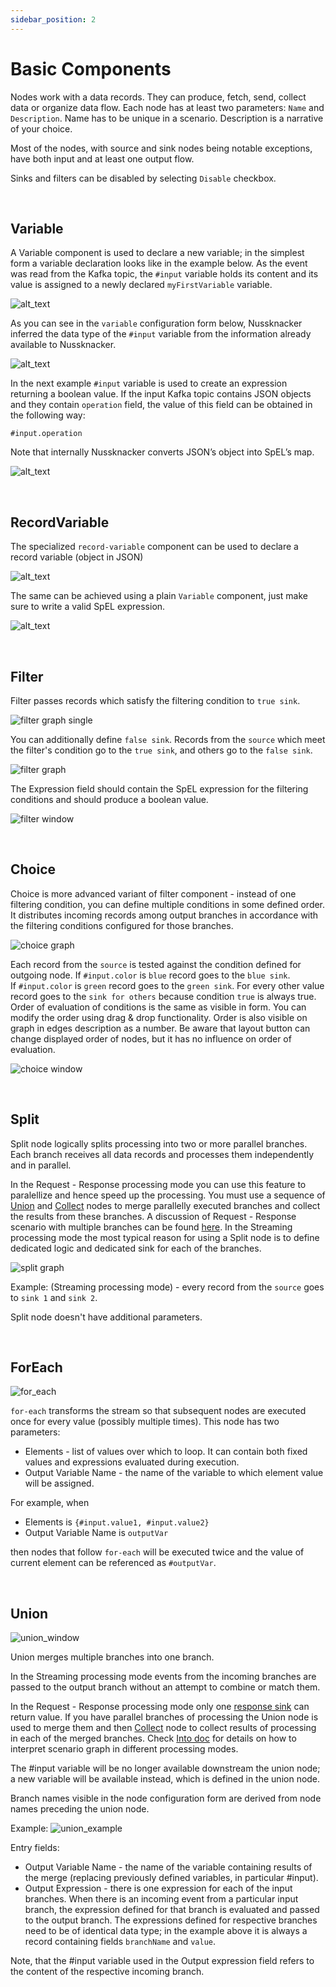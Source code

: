```yaml
---
sidebar_position: 2
---
```


# Basic Components

Nodes work with a data records. They can produce, fetch, send, collect data or organize data flow. Each node has at least two parameters: `Name` and `Description`. Name has to be unique in a scenario. Description is a narrative of your choice.

Most of the nodes, with source and sink nodes being notable exceptions, have both input and at least one output flow.

Sinks and filters can be disabled by selecting `Disable` checkbox.

&nbsp;
## Variable

A Variable component is used to declare a new variable; in the simplest form a variable declaration looks like in the example  below. As the event was read from the Kafka topic, the `#input` variable holds its content and  its value is assigned to a newly declared `myFirstVariable` variable.

![alt_text](../autoScreenshotChangeDocs/Auto_Screenshot_Change_Docs_-_basic_components_-_variable0.png   "Scenario with variable declaration")


As you can see in the `variable` configuration form below, Nussknacker inferred the data type of the `#input` variable from the information already available to Nussknacker.

![alt_text](../autoScreenshotChangeDocs/Auto_Screenshot_Change_Docs_-_basic_components_-_variable1.png "Variable declaration form")


In the next example `#input` variable is used to create an expression returning a boolean value. If the input Kafka topic contains JSON objects and they contain `operation` field, the value of this field can be obtained in the following way:


`#input.operation`

Note that internally Nussknacker converts JSON’s object into SpEL’s map.



![alt_text](../autoScreenshotChangeDocs/Auto_Screenshot_Change_Docs_-_basic_components_-_variable2.png "Screenshot_tooltip")

&nbsp;
## RecordVariable

The specialized `record-variable` component can be used to declare a record variable (object in JSON)


![alt_text](../autoScreenshotChangeDocs/Auto_Screenshot_Change_Docs_-_basic_components_-_mapmariable0.png "record-variable form")


The same can be achieved using a plain `Variable` component, just make sure to write a valid SpEL expression.


![alt_text](../autoScreenshotChangeDocs/Auto_Screenshot_Change_Docs_-_basic_components_-_mapmariable1.png "record-variable declaration using a plan Variable component")

&nbsp;
## Filter

Filter passes records which satisfy the filtering condition to `true sink`.

![filter graph single](../autoScreenshotChangeDocs/Auto_Screenshot_Change_Docs_-_basic_components_-_filter0.png)

You can additionally define `false sink`. Records from the `source` which meet the filter's condition go to the `true sink`, and others go to the `false sink`.

![filter graph](../autoScreenshotChangeDocs/Auto_Screenshot_Change_Docs_-_basic_components_-_filter1.png)

The Expression field should contain the SpEL expression for the filtering conditions and should produce a boolean value.

![filter window](../autoScreenshotChangeDocs/Auto_Screenshot_Change_Docs_-_basic_components_-_filter2.png)

&nbsp;
## Choice

Choice is more advanced variant of filter component - instead of one filtering condition, you can define multiple conditions in some defined order.
It distributes incoming records among output branches in accordance with the filtering conditions configured for those branches.

![choice graph](../autoScreenshotChangeDocs/Auto_Screenshot_Change_Docs_-_basic_components_-_choice0.png)

Each record from the `source` is tested against the condition defined for outgoing node. If `#input.color` is `blue` record goes to the `blue sink`.  
If `#input.color` is `green` record goes to the `green sink`. For every other value record goes to the `sink for others` because condition `true` is always true.
Order of evaluation of conditions is the same as visible in form. You can modify the order using drag & drop functionality.
Order is also visible on graph in edges description as a number. Be aware that layout button can change displayed order of nodes, but it has no influence on order of evaluation.

![choice window](../autoScreenshotChangeDocs/Auto_Screenshot_Change_Docs_-_basic_components_-_choice1.png)

&nbsp;
## Split

Split node logically splits processing into two or more parallel branches. Each branch receives all data records and processes them independently and in parallel.

In the Request - Response processing mode you can use this feature to paralellize and hence speed up the processing. You must use a sequence of [Union](./BasicNodes.md#union) and [Collect](./RRDataSourcesAndSinks.md#collect) nodes to merge parallelly executed branches and collect the results from these branches. A discussion of Request - Response scenario with multiple branches can be found [here](./RRDataSourcesAndSinks.md#scenario-response-in-scenarios-with-split-and-for-each-nodes).
In the Streaming processing mode the most typical reason for using a Split node is to define dedicated logic and dedicated sink for each of the branches. 

![split graph](../autoScreenshotChangeDocs/Auto_Screenshot_Change_Docs_-_basic_components_-_split0.png)

Example: (Streaming processing mode) - every record from the `source` goes to `sink 1` and `sink 2`. 

Split node doesn't have additional parameters.

&nbsp;
## ForEach

![for_each](../autoScreenshotChangeDocs/Auto_Screenshot_Change_Docs_-_basic_components_-_foreach0.png)

`for-each` transforms the stream so that subsequent nodes are executed once for every value (possibly multiple times).
This node has two parameters:
- Elements - list of values over which to loop. It can contain both fixed values and expressions evaluated during execution.
- Output Variable Name - the name of the variable to which element value will be assigned.

For example, when
- Elements is `{#input.value1, #input.value2}`
- Output Variable Name is `outputVar`

then nodes that follow `for-each` will be executed twice and the value of current element can be referenced as `#outputVar`.

&nbsp;
## Union

![union_window](../autoScreenshotChangeDocs/Auto_Screenshot_Change_Docs_-_basic_components_-_union0.png)

Union merges multiple branches into one branch. 

In the Streaming processing mode events from the incoming branches are passed to the output branch without an attempt to combine or match them.
&nbsp;

In the Request - Response processing mode only one [response sink](./RRDataSourcesAndSinks.md#sink) can return value. If you have parallel branches of processing the Union node is used to merge them and then [Collect](./RRDataSourcesAndSinks.md#collect) node to collect results of processing in each of the merged branches. Check [Into doc](./Intro.md#nussknacker-scenario-diagram) for details on how to interpret scenario graph in different processing modes.

The #input variable will be no longer available downstream the union node; a new variable will be available instead, which is defined in the union node.


Branch names visible in the node configuration form are derived from node names preceding the union node.

Example:
![union_example](../autoScreenshotChangeDocs/Auto_Screenshot_Change_Docs_-_basic_components_-_union1.png)

Entry fields:
- Output Variable Name - the name of the variable containing results of the merge (replacing previously defined variables, in particular #input).
- Output Expression - there is one expression for each of the input branches. When there is an incoming event from a particular input branch, the expression defined for that branch is evaluated and passed to the output branch. The expressions defined for respective branches need to be of identical data type; in the example above it is always a record containing fields `branchName` and `value`.

Note, that the #input variable used in the Output expression field refers to the content of the respective incoming branch.

